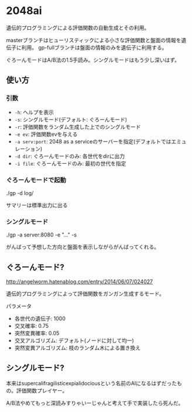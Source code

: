 2048ai
======

遺伝的プログラミングによる評価関数の自動生成とその利用。

masterブランチはヒューリスティックによる小さな評価関数と盤面の情報を遺伝子に利用。
gp-fullブランチは盤面の情報のみを遺伝子に利用する。

ぐろーんモードはA/B法の1.5手読み。シングルモードはもう少し深いはず。


使い方
------

### 引数 ###

* `-h`: ヘルプを表示
* `-s`: シングルモード(デフォルト: ぐろーんモード)
* `-r`: 評価関数をランダム生成した上でのシングルモード
* `-e ev`: 評価関数evを与える
* `-a serv:port`: 2048 as a serviceのサーバーを指定(デフォルトではエミュレーション)
* `-d dir`: ぐろーんモードのみ: 各世代をdirに出力
* `-i file`: ぐろーんモードのみ: 最初の世代を指定

### ぐろーんモードで起動 ###

  ./gp -d log/

サマリーは標準出力に出る

### シングルモード ###

  ./gp -a server:8080 -e "..." -s

がんばって予想した方向と盤面を表示しながらがんばってくれる。


ぐろーんモード?
---------------

http://angelworm.hatenablog.com/entry/2014/06/07/024027

遺伝的プログラミングによって評価関数をガンガン生成するモード。

パラメータ
* 各世代の遺伝子: 1000
* 交叉確率: 0.75
* 突然変異確率: 0.05
* 交叉アルゴリズム: デフォルト(ノードに対して均一)
* 突然変異アルゴリズム: 枝のランダム木による置き換え


シングルモード?
---------------

本来はsupercalifragilisticexpialidociousという名前のAIになるはずだったもの。評価関数プレイヤー。

A/B法やめてもっと深読みすりゃいーじゃんと考えて手で実装したら死んだ。
